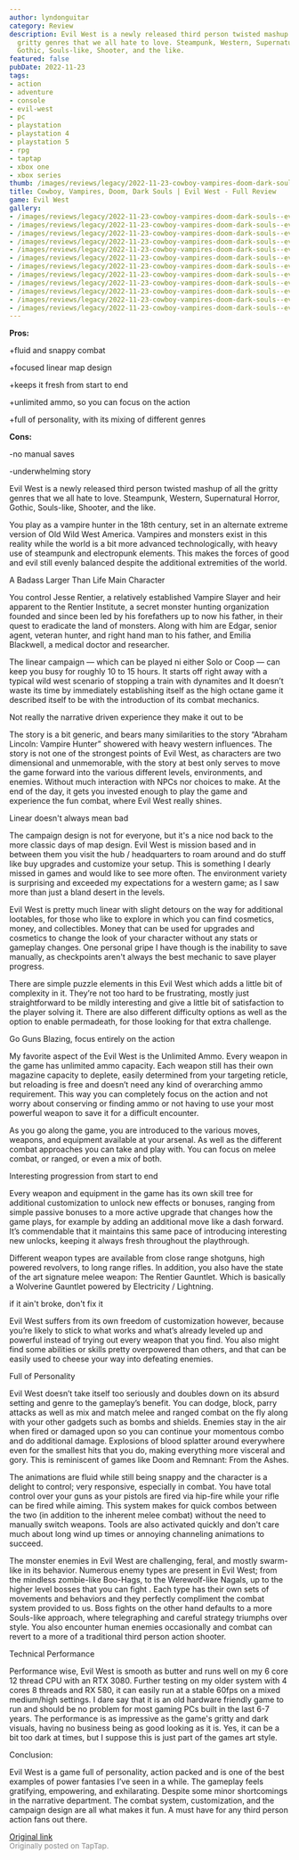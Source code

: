 ```yaml
---
author: lyndonguitar
category: Review
description: Evil West is a newly released third person twisted mashup of all the
  gritty genres that we all hate to love. Steampunk, Western, Supernatural Horror,
  Gothic, Souls-like, Shooter, and the like.
featured: false
pubDate: 2022-11-23
tags:
- action
- adventure
- console
- evil-west
- pc
- playstation
- playstation 4
- playstation 5
- rpg
- taptap
- xbox one
- xbox series
thumb: /images/reviews/legacy/2022-11-23-cowboy-vampires-doom-dark-souls--evil-west---full-review-0.avif
title: Cowboy, Vampires, Doom, Dark Souls | Evil West - Full Review
game: Evil West
gallery:
- /images/reviews/legacy/2022-11-23-cowboy-vampires-doom-dark-souls--evil-west---full-review-0.avif
- /images/reviews/legacy/2022-11-23-cowboy-vampires-doom-dark-souls--evil-west---full-review-1.avif
- /images/reviews/legacy/2022-11-23-cowboy-vampires-doom-dark-souls--evil-west---full-review-2.avif
- /images/reviews/legacy/2022-11-23-cowboy-vampires-doom-dark-souls--evil-west---full-review-3.avif
- /images/reviews/legacy/2022-11-23-cowboy-vampires-doom-dark-souls--evil-west---full-review-4.avif
- /images/reviews/legacy/2022-11-23-cowboy-vampires-doom-dark-souls--evil-west---full-review-5.avif
- /images/reviews/legacy/2022-11-23-cowboy-vampires-doom-dark-souls--evil-west---full-review-6.avif
- /images/reviews/legacy/2022-11-23-cowboy-vampires-doom-dark-souls--evil-west---full-review-7.avif
- /images/reviews/legacy/2022-11-23-cowboy-vampires-doom-dark-souls--evil-west---full-review-8.avif
- /images/reviews/legacy/2022-11-23-cowboy-vampires-doom-dark-souls--evil-west---full-review-9.avif
- /images/reviews/legacy/2022-11-23-cowboy-vampires-doom-dark-souls--evil-west---full-review-10.avif
- /images/reviews/legacy/2022-11-23-cowboy-vampires-doom-dark-souls--evil-west---full-review-11.avif
---
```

**Pros:**


+fluid and snappy combat

+focused linear map design

+keeps it fresh from start to end

+unlimited ammo, so you can focus on the action

+full of personality, with its mixing of different genres


**Cons:**


-no manual saves

-underwhelming story

Evil West is a newly released third person twisted mashup of all the gritty genres that we all hate to love. Steampunk, Western, Supernatural Horror, Gothic, Souls-like, Shooter, and the like.

You play as a vampire hunter in the 18th century, set in an alternate extreme version of Old Wild West America. Vampires and monsters exist in this reality while the world is a bit more advanced technologically, with heavy use of steampunk and electropunk elements. This makes the forces of good and evil still evenly balanced despite the additional extremities of the world.

A Badass Larger Than Life Main Character

You control Jesse Rentier, a relatively established Vampire Slayer and heir apparent to the Rentier Institute, a secret monster hunting organization founded and since been led by his forefathers up to now his father, in their quest to eradicate the land of monsters. Along with him are Edgar, senior agent, veteran hunter, and right hand man to his father, and Emilia Blackwell, a medical doctor and researcher.

The linear campaign — which can be played ni either Solo or Coop — can keep you busy for roughly 10 to 15 hours. It starts off right away with a typical wild west scenario of stopping a train with dynamites and It doesn’t waste its time by immediately establishing itself as the high octane game it described itself to be with the introduction of its combat mechanics.

Not really the narrative driven experience they make it out to be

The story is a bit generic, and bears many similarities to the story “Abraham Lincoln: Vampire Hunter” showered with heavy western influences. The story is not one of the strongest points of Evil West, as characters are two dimensional and unmemorable, with the story at best only serves to move the game forward into the various different levels, environments, and enemies. Without much interaction with NPCs nor choices to make. At the end of the day, it gets you invested enough to play the game and experience the fun combat, where Evil West really shines.

Linear doesn't always mean bad

The campaign design is not for everyone, but it's a nice nod back to the more classic days of map design. Evil West is mission based and in between them you visit the hub / headquarters to roam around and do stuff like buy upgrades and customize your setup. This is something I dearly missed in games and would like to see more often. The environment variety is surprising and exceeded my expectations for a western game; as I saw more than just a bland desert in the levels.

Evil West is pretty much linear with slight detours on the way for additional lootables, for those who like to explore in which you can find cosmetics, money, and collectibles. Money that can be used for upgrades and cosmetics to change the look of your character without any stats or gameplay changes. One personal gripe I have though is the inability to save manually, as checkpoints aren't always the best mechanic to save player progress.

There are simple puzzle elements in this Evil West which adds a little bit of complexity in it. They’re not too hard to be frustrating, mostly just straightforward to be mildly interesting and give a little bit of satisfaction to the player solving it. There are also different difficulty options as well as the option to enable permadeath, for those looking for that extra challenge.

Go Guns Blazing, focus entirely on the action

My favorite aspect of the Evil West is the Unlimited Ammo. Every weapon in the game has unlimited ammo capacity. Each weapon still has their own magazine capacity to deplete, easily determined from your targeting reticle, but reloading is free and doesn’t need any kind of overarching ammo requirement. This way you can completely focus on the action and not worry about conserving or finding ammo or not having to use your most powerful weapon to save it for a difficult encounter.

As you go along the game, you are introduced to the various moves, weapons, and equipment available at your arsenal. As well as the different combat approaches you can take and play with. You can focus on melee combat, or ranged, or even a mix of both.

Interesting progression from start to end

Every weapon and equipment in the game has its own skill tree for additional customization to unlock new effects or bonuses, ranging from simple passive bonuses to a more active upgrade that changes how the game plays, for example by adding an additional move like a dash forward. It’s commendable that it maintains this same pace of introducing interesting new unlocks, keeping it always fresh throughout the playthrough.

Different weapon types are available from close range shotguns, high powered revolvers, to long range rifles. In addition, you also have the state of the art signature melee weapon: The Rentier Gauntlet. Which is basically a Wolverine Gauntlet powered by Electricity / Lightning.

if it ain't broke, don't fix it

Evil West suffers from its own freedom of customization however, because you’re likely to stick to what works and what’s already leveled up and powerful instead of trying out every weapon that you find. You also might find some abilities or skills pretty overpowered than others, and that can be easily used to cheese your way into defeating enemies.

Full of Personality

Evil West doesn’t take itself too seriously and doubles down on its absurd setting and genre to the gameplay’s benefit. You can dodge, block, parry attacks as well as mix and match melee and ranged combat on the fly along with your other gadgets such as bombs and shields. Enemies stay in the air when fired or damaged upon so you can continue your momentous combo and do additional damage. Explosions of blood splatter around everywhere even for the smallest hits that you do, making everything more visceral and gory.  This is reminiscent of games like Doom and Remnant: From the Ashes.

The animations are fluid while still being snappy and the character is a delight to control; very responsive, especially in combat. You have total control over your guns as your pistols are fired via hip-fire while your rifle can be fired while aiming. This system makes for quick combos between the two (in addition to the inherent melee combat) without the need to manually switch weapons. Tools are also activated quickly and don't care much about long wind up times or annoying channeling animations to succeed.

The monster enemies in Evil West are challenging, feral, and mostly swarm-like in its behavior. Numerous enemy types are present in Evil West; from the mindless zombie-like Boo-Hags, to the Werewolf-like Nagals, up to the higher level bosses that you can fight . Each type has their own sets of movements and behaviors and they perfectly compliment the combat system provided to us. Boss fights on the other hand defaults to a more Souls-like approach, where telegraphing and careful strategy triumphs over style. You also encounter human enemies occasionally and combat can revert to a more of a traditional third person action shooter.

Technical Performance

Performance wise, Evil West is smooth as butter and runs well on my 6 core 12 thread CPU with an RTX 3080. Further testing on my older system with 4 cores 8 threads and RX 580, it can easily run at a stable 60fps on a mixed medium/high settings. I dare say that it is an old hardware friendly game to run and should be no problem for most gaming PCs built in the last 6-7 years. The performance is as impressive as the game's gritty and dark visuals, having no business being as good looking as it is. Yes, it can be a bit too dark at times, but I suppose this is just part of the games art style.

Conclusion:

Evil West is a game full of personality, action packed and is one of the best examples of power fantasies I’ve seen in a while. The gameplay feels gratifying, empowering, and exhilarating. Despite some minor shortcomings in the narrative department. The combat system, customization, and the campaign design are all what makes it fun. A must have for any third person action fans out there.

[Original link](https://www.taptap.io/post/3317152)<br><span style="font-size: 0.95em; color: #888;">Originally posted on TapTap.</span>